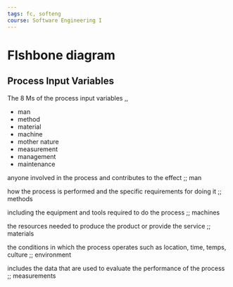 ```yaml
---
tags: fc, softeng
course: Software Engineering I
---
```


# FIshbone diagram

## Process Input Variables

The 8 Ms of the process input variables
,,
- man
- method
- material
- machine
- mother nature
- measurement
- management
- maintenance

anyone involved in the process and contributes to the effect ;; man

how the process is performed and the specific requirements for doing it ;; methods

including the equipment and tools required to do the process ;; machines

the resources needed to produce the product or provide the service ;; materials

the conditions in which the process operates such as location, time, temps, culture ;; environment

includes the data that are used to evaluate the performance of the process ;; measurements

